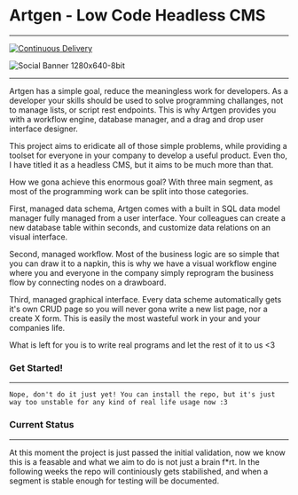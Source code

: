 # Artgen - Low Code Headless CMS

---

[![Continuous Delivery](https://github.com/artgenio/core/actions/workflows/cd.yml/badge.svg?branch=main)](https://github.com/artgenio/core/actions/workflows/cd.yml)

![Social Banner 1280x640-8bit](https://user-images.githubusercontent.com/3441017/140600358-593d854e-26e4-41bf-9882-d345ae0a7d24.png)

---

Artgen has a simple goal, reduce the meaningless work for developers. As a developer your skills should be used to solve programming challanges, not to manage lists, or script rest endpoints. This is why Artgen provides you with a workflow engine, database manager, and a drag and drop user interface designer.

This project aims to eridicate all of those simple problems, while providing a toolset for everyone in your company to develop a useful product. Even tho, I have titled it as a headless CMS, but it aims to be much more than that.

How we gona achieve this enormous goal? With three main segment, as most of the programming work can be split into those categories.

First, managed data schema, Artgen comes with a built in SQL data model manager fully managed from a user interface. Your colleagues can create a new database table within seconds, and customize data relations on an visual interface.

Second, managed workflow. Most of the business logic are so simple that you can draw it to a napkin, this is why we have a visual workflow engine where you and everyone in the company simply reprogram the business flow by connecting nodes on a drawboard.

Third, managed graphical interface. Every data scheme automatically gets it's own CRUD page so you will never gona write a new list page, nor a create X form. This is easily the most wasteful work in your and your companies life.

What is left for you is to write real programs and let the rest of it to us <3

### Get Started!

---

```
Nope, don't do it just yet! You can install the repo, but it's just way too unstable for any kind of real life usage now :3
```

### Current Status

---

At this moment the project is just passed the initial validation, now we know this is a feasable and what we aim to do is not just a brain f\*rt. In the following weeks the repo will continiously gets stabilished, and when a segment is stable enough for testing will be documented.
